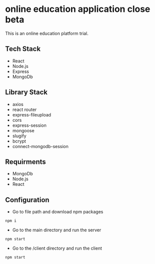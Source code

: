 
# online education application close beta

This is an online education platform trial.

## Tech Stack
- React
- Node.js
- Express
- MongoDb
## Library Stack
- axios
- react router
- express-fileupload
- cors
- express-session
- mongoose
- slugify
- bcrypt
- connect-mongodb-session

## Requirments
- MongoDb
- Node.js
- React

## Configuration
- Go to file path and download npm packages
```
npm i 
``` 
- Go to the main directory and run the server
```
npm start
``` 
- Go to the /client directory and run the client
```
npm start
``` 








